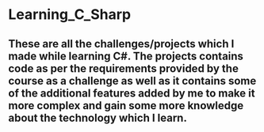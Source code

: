 # Learning_C_Sharp

## These are all the challenges/projects which I made while learning C#. The projects contains code as per the requirements provided by the course as a challenge as well as it contains some of the additional features added by me to make it more complex and gain some more knowledge about the technology which I learn.
